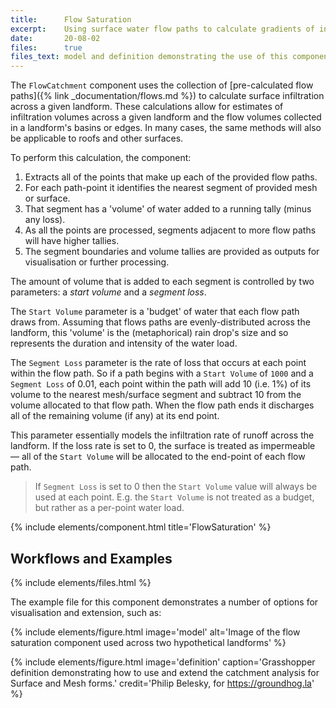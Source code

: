 ```yaml
---
title:      Flow Saturation
excerpt:    Using surface water flow paths to calculate gradients of infiltration and saturation.
date:       20-08-02
files:      true
files_text: model and definition demonstrating the use of this component
---
```


The `FlowCatchment` component uses the collection of [pre-calculated flow paths]({% link _documentation/flows.md %}) to calculate surface infiltration across a given landform. These calculations allow for estimates of infiltration volumes across a given landform and the flow volumes collected in a landform's basins or edges. In many cases, the same methods will also be applicable to roofs and other surfaces.

To perform this calculation, the component:

1. Extracts all of the points that make up each of the provided flow paths.
2. For each path-point it identifies the nearest segment of provided mesh or surface.
3. That segment has a 'volume' of water added to a running tally (minus any loss).
4. As all the points are processed, segments adjacent to more flow paths will have higher tallies.
5. The segment boundaries and volume tallies are provided as outputs for visualisation or further processing.

The amount of volume that is added to each segment is controlled by two parameters: a *start volume* and a *segment loss*.

The `Start Volume` parameter is a 'budget' of water that each flow path draws from. Assuming that flows paths are evenly-distributed across the landform, this 'volume' is the (metaphorical) rain drop's size and so represents the duration and intensity of the water load.

The `Segment Loss` parameter is the rate of loss that occurs at each point within the flow path. So if a path begins with a `Start Volume` of `1000` and a `Segment Loss` of 0.01, each point within the path will add 10 (i.e. 1%) of its volume to the nearest mesh/surface segment and subtract 10 from the volume allocated to that flow path. When the flow path ends it discharges all of the remaining volume (if any) at its end point.

This parameter essentially models the infiltration rate of runoff across the landform. If the loss rate is set to 0, the surface is treated as impermeable — all of the `Start Volume` will be allocated to the end-point of each flow path.

> If `Segment Loss` is set to 0 then the `Start Volume` value will always be used at each point. E.g. the `Start Volume` is not treated as a budget, but rather as a per-point water load.

{% include elements/component.html title='FlowSaturation' %}

## Workflows and Examples

{% include elements/files.html %}

The example file for this component demonstrates a number of options for visualisation and extension, such as:



{% include elements/figure.html image='model' alt='Image of the flow saturation component used across two hypothetical landforms' %}

{% include elements/figure.html image='definition' caption='Grasshopper definition demonstrating how to use and extend the catchment analysis for Surface and Mesh forms.' credit='Philip Belesky, for https://groundhog.la' %}
